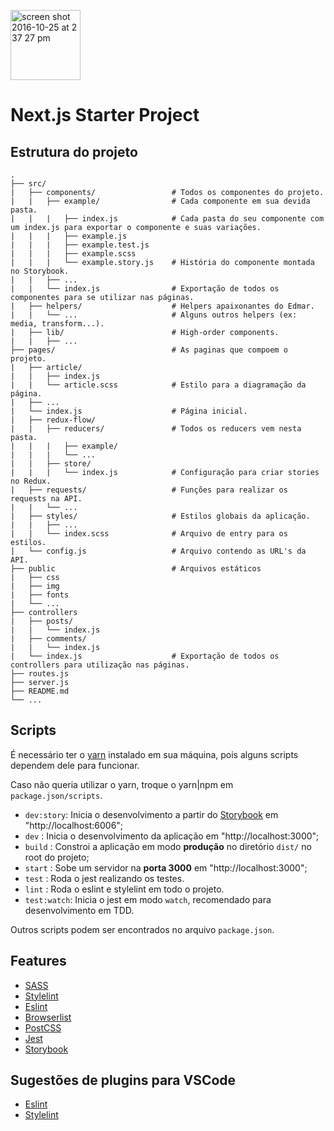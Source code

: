 <p>
  <img width="112" alt="screen shot 2016-10-25 at 2 37 27 pm" src="https://cloud.githubusercontent.com/assets/13041/19686250/971bf7f8-9ac0-11e6-975c-188defd82df1.png">
</p>

# Next.js Starter Project

## Estrutura do projeto
```
.
├── src/
|   ├── components/                 # Todos os componentes do projeto.
|   |   ├── example/                # Cada componente em sua devida pasta.
|   |   |   ├── index.js            # Cada pasta do seu componente com um index.js para exportar o componente e suas variações.
|   |   |   ├── example.js
|   |   |   ├── example.test.js
|   |   |   ├── example.scss
|   |   |   └── example.story.js    # História do componente montada no Storybook.
|   |   ├── ...
|   |   └── index.js                # Exportação de todos os componentes para se utilizar nas páginas.
|   ├── helpers/                    # Helpers apaixonantes do Edmar.
|   |   └── ...                     # Alguns outros helpers (ex: media, transform...).
|   ├── lib/                        # High-order components.
|   |   ├── ...
├── pages/                          # As paginas que compoem o projeto.
|   ├── article/
|   |   ├── index.js
|   |   └── article.scss            # Estilo para a diagramação da página.
|   ├── ...
|   └── index.js                    # Página inicial.
|   ├── redux-flow/
|   |   ├── reducers/               # Todos os reducers vem nesta pasta.
|   |   |   ├── example/
|   |   |   └── ...
|   |   ├── store/
|   |   |   └── index.js            # Configuração para criar stories no Redux.
|   ├── requests/                   # Funções para realizar os requests na API.
|   |   └── ...
|   ├── styles/                     # Estilos globais da aplicação.
|   |   ├── ...
|   |   └── index.scss              # Arquivo de entry para os estilos.
|   └── config.js                   # Arquivo contendo as URL's da API.
├── public                          # Arquivos estáticos
|   ├── css
|   ├── img
|   ├── fonts 
|   └── ... 
├── controllers
|   ├── posts/
|   |   └── index.js  
|   ├── comments/
|   |   └── index.js  
|   └── index.js                    # Exportação de todos os controllers para utilização nas páginas.
├── routes.js
├── server.js
├── README.md
└── ...
```

## Scripts

É necessário ter o [yarn](https://yarnpkg.com/pt-BR/) instalado em sua máquina, pois alguns scripts dependem dele para funcionar.

Caso não queria utilizar o yarn, troque o yarn|npm em `package.json/scripts`.

- `dev:story`: Inicia o desenvolvimento a partir do [Storybook](https://storybook.js.org/) em "http://localhost:6006";
- `dev` : Inicia o desenvolvimento da aplicação em "http://localhost:3000";
- `build` : Constroi a aplicação em modo **produção** no diretório `dist/` no root do projeto;
- `start` : Sobe um servidor na **porta 3000** em "http://localhost:3000";
- `test` : Roda o jest realizando os testes.
- `lint` : Roda o eslint e stylelint em todo o projeto.
- `test:watch`: Inicia o jest em modo `watch`, recomendado para desenvolvimento em TDD.

Outros scripts podem ser encontrados no arquivo `package.json`.

## Features
- [SASS](https://sass-lang.com/)
- [Stylelint](https://stylelint.io/)
- [Eslint](https://eslint.org/)
- [Browserlist](https://github.com/browserslist/browserslist)
- [PostCSS](https://postcss.org/)
- [Jest](https://jestjs.io/)
- [Storybook](https://storybook.js.org/)

## Sugestões de plugins para VSCode
- [Eslint](https://marketplace.visualstudio.com/items?itemName=dbaeumer.vscode-eslint)
- [Stylelint](https://marketplace.visualstudio.com/items?itemName=shinnn.stylelint)
